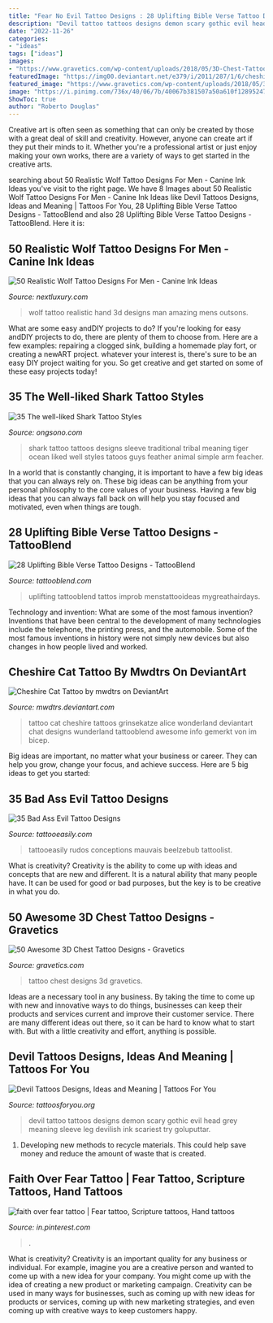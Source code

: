 ```yaml
---
title: "Fear No Evil Tattoo Designs : 28 Uplifting Bible Verse Tattoo Designs"
description: "Devil tattoo tattoos designs demon scary gothic evil head grey meaning sleeve leg devilish ink scariest try goluputtar"
date: "2022-11-26"
categories:
- "ideas"
tags: ["ideas"]
images:
- "https://www.gravetics.com/wp-content/uploads/2018/05/3D-Chest-Tattoo-48.jpg"
featuredImage: "https://img00.deviantart.net/e379/i/2011/287/1/6/cheshire_cat_tattoo_by_mwdtrs-d4cs87p.jpg"
featured_image: "https://www.gravetics.com/wp-content/uploads/2018/05/3D-Chest-Tattoo-48.jpg"
image: "https://i.pinimg.com/736x/40/06/7b/40067b381507a50a610f12895247b0ed.jpg"
ShowToc: true
author: "Roberto Douglas"
---
```



Creative art is often seen as something that can only be created by those with a great deal of skill and creativity. However, anyone can create art if they put their minds to it. Whether you're a professional artist or just enjoy making your own works, there are a variety of ways to get started in the creative arts.

	

		
searching about 50 Realistic Wolf Tattoo Designs For Men - Canine Ink Ideas you've visit to the right page. We have 8 Images about 50 Realistic Wolf Tattoo Designs For Men - Canine Ink Ideas like Devil Tattoos Designs, Ideas and Meaning | Tattoos For You, 28 Uplifting Bible Verse Tattoo Designs - TattooBlend and also 28 Uplifting Bible Verse Tattoo Designs - TattooBlend. Here it is:
		
    
## 50 Realistic Wolf Tattoo Designs For Men - Canine Ink Ideas

<img loading=lazy src="http://nextluxury.com/wp-content/uploads/man-with-amazing-realistic-3d-tattoo-of-wolf-on-hand.jpg" onerror="this.onerror=null;this.src='https://tse2.mm.bing.net/th?id=OIP.9-aVmZReZGGAIPMdzfUE-gHaHa&amp;pid=15.1';" alt="50 Realistic Wolf Tattoo Designs For Men - Canine Ink Ideas">

_Source: nextluxury.com_

>wolf tattoo realistic hand 3d designs man amazing mens outsons. 

	

What are some easy andDIY projects to do?
If you're looking for easy andDIY projects to do, there are plenty of them to choose from. Here are a few examples: repairing a clogged sink, building a homemade play fort, or creating a newART project. whatever your interest is, there's sure to be an easy DIY project waiting for you. So get creative and get started on some of these easy projects today!

    
## 35 The Well-liked Shark Tattoo Styles

<img loading=lazy src="http://www.tattooeasily.com/wp-content/uploads/2013/05/Shark-tattoo-designs-26.jpg" onerror="this.onerror=null;this.src='https://tse4.mm.bing.net/th?id=OIP.WUj6sC-D7q1rRzZuWUEk-AHaKn&amp;pid=15.1';" alt="35 The well-liked Shark Tattoo Styles">

_Source: ongsono.com_

>shark tattoo tattoos designs sleeve traditional tribal meaning tiger ocean liked well styles tatoos guys feather animal simple arm feacher. 

	

In a world that is constantly changing, it is important to have a few big ideas that you can always rely on. These big ideas can be anything from your personal philosophy to the core values of your business. Having a few big ideas that you can always fall back on will help you stay focused and motivated, even when things are tough.

    
## 28 Uplifting Bible Verse Tattoo Designs - TattooBlend

<img loading=lazy src="https://tattooblend.com/wp-content/uploads/2016/04/bible-verse-tattoo-17.jpg" onerror="this.onerror=null;this.src='https://tse3.mm.bing.net/th?id=OIP.XxMuL0tET8wcChjFRWyDDQHaHY&amp;pid=15.1';" alt="28 Uplifting Bible Verse Tattoo Designs - TattooBlend">

_Source: tattooblend.com_

>uplifting tattooblend tattos improb menstattooideas mygreathairdays. 

	

Technology and invention: What are some of the most famous invention?
Inventions that have been central to the development of many technologies include the telephone, the printing press, and the automobile. Some of the most famous inventions in history were not simply new devices but also changes in how people lived and worked.

    
## Cheshire Cat Tattoo By Mwdtrs On DeviantArt

<img loading=lazy src="https://img00.deviantart.net/e379/i/2011/287/1/6/cheshire_cat_tattoo_by_mwdtrs-d4cs87p.jpg" onerror="this.onerror=null;this.src='https://tse2.mm.bing.net/th?id=OIP.YEJYHgZhmlCUlMRzwlKW0QHaE9&amp;pid=15.1';" alt="Cheshire Cat Tattoo by mwdtrs on DeviantArt">

_Source: mwdtrs.deviantart.com_

>tattoo cat cheshire tattoos grinsekatze alice wonderland deviantart chat designs wunderland tattooblend awesome info gemerkt von im bicep. 

	

Big ideas are important, no matter what your business or career. They can help you grow, change your focus, and achieve success. Here are 5 big ideas to get you started: 

    
## 35 Bad Ass Evil Tattoo Designs

<img loading=lazy src="http://www.tattooeasily.com/wp-content/uploads/2013/03/Evil-Tattoo-Designs-2.jpg" onerror="this.onerror=null;this.src='https://tse2.mm.bing.net/th?id=OIP.6jyLMDn5aqSP6V38H4YM1wHaJ-&amp;pid=15.1';" alt="35 Bad Ass Evil Tattoo Designs">

_Source: tattooeasily.com_

>tattooeasily rudos conceptions mauvais beelzebub tattoolist. 

	

What is creativity?
Creativity is the ability to come up with ideas and concepts that are new and different. It is a natural ability that many people have. It can be used for good or bad purposes, but the key is to be creative in what you do.

    
## 50 Awesome 3D Chest Tattoo Designs - Gravetics

<img loading=lazy src="https://www.gravetics.com/wp-content/uploads/2018/05/3D-Chest-Tattoo-48.jpg" onerror="this.onerror=null;this.src='https://tse1.mm.bing.net/th?id=OIP.fVVJI1NVZq10qPSvmNBi_wHaHa&amp;pid=15.1';" alt="50 Awesome 3D Chest Tattoo Designs - Gravetics">

_Source: gravetics.com_

>tattoo chest designs 3d gravetics. 

	

Ideas are a necessary tool in any business. By taking the time to come up with new and innovative ways to do things, businesses can keep their products and services current and improve their customer service. There are many different ideas out there, so it can be hard to know what to start with. But with a little creativity and effort, anything is possible.

    
## Devil Tattoos Designs, Ideas And Meaning | Tattoos For You

<img loading=lazy src="https://www.tattoosforyou.org/wp-content/uploads/2016/03/Devil-Tattoo.jpg" onerror="this.onerror=null;this.src='https://tse4.mm.bing.net/th?id=OIP.zMAVMQ-Jl0k47iZ64wq8aAHaJ4&amp;pid=15.1';" alt="Devil Tattoos Designs, Ideas and Meaning | Tattoos For You">

_Source: tattoosforyou.org_

>devil tattoo tattoos designs demon scary gothic evil head grey meaning sleeve leg devilish ink scariest try goluputtar. 

	

1. Developing new methods to recycle materials. This could help save money and reduce the amount of waste that is created.

    
## Faith Over Fear Tattoo | Fear Tattoo, Scripture Tattoos, Hand Tattoos

<img loading=lazy src="https://i.pinimg.com/736x/40/06/7b/40067b381507a50a610f12895247b0ed.jpg" onerror="this.onerror=null;this.src='https://tse1.mm.bing.net/th?id=OIP.59y7H_-OOmRP28SccI4z8AHaDu&amp;pid=15.1';" alt="faith over fear tattoo | Fear tattoo, Scripture tattoos, Hand tattoos">

_Source: in.pinterest.com_

>. 

	

What is creativity?
Creativity is an important quality for any business or individual. For example, imagine you are a creative person and wanted to come up with a new idea for your company. You might come up with the idea of creating a new product or marketing campaign. Creativity can be used in many ways for businesses, such as coming up with new ideas for products or services, coming up with new marketing strategies, and even coming up with creative ways to keep customers happy.

